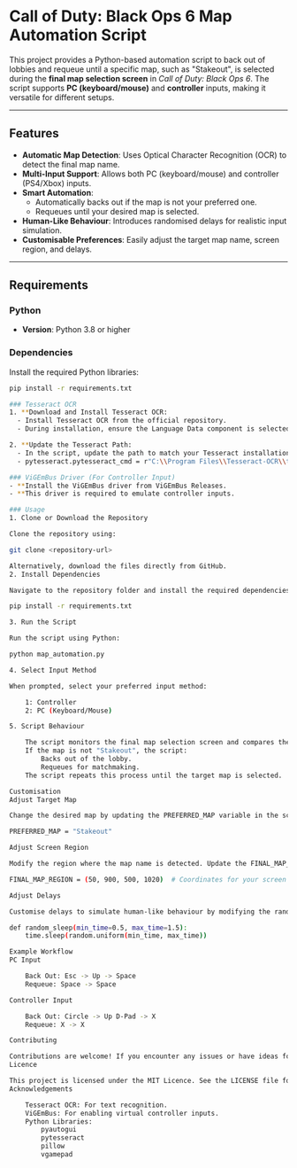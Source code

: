 # Call of Duty: Black Ops 6 Map Automation Script

This project provides a Python-based automation script to back out of lobbies and requeue until a specific map, such as "Stakeout", is selected during the **final map selection screen** in *Call of Duty: Black Ops 6*. The script supports **PC (keyboard/mouse)** and **controller** inputs, making it versatile for different setups.

---

## Features

- **Automatic Map Detection**: Uses Optical Character Recognition (OCR) to detect the final map name.
- **Multi-Input Support**: Allows both PC (keyboard/mouse) and controller (PS4/Xbox) inputs.
- **Smart Automation**:
  - Automatically backs out if the map is not your preferred one.
  - Requeues until your desired map is selected.
- **Human-Like Behaviour**: Introduces randomised delays for realistic input simulation.
- **Customisable Preferences**: Easily adjust the target map name, screen region, and delays.

---

## Requirements

### Python
- **Version**: Python 3.8 or higher

### Dependencies
Install the required Python libraries:
```bash
pip install -r requirements.txt

### Tesseract OCR
1. **Download and Install Tesseract OCR:
  - Install Tesseract OCR from the official repository.
  - During installation, ensure the Language Data component is selected.

2. **Update the Tesseract Path:
  - In the script, update the path to match your Tesseract installation:
  - pytesseract.pytesseract_cmd = r"C:\\Program Files\\Tesseract-OCR\\tesseract.exe"

### ViGEmBus Driver (For Controller Input)
- **Install the ViGEmBus driver from ViGEmBus Releases.
- **This driver is required to emulate controller inputs.

### Usage
1. Clone or Download the Repository

Clone the repository using:

git clone <repository-url>

Alternatively, download the files directly from GitHub.
2. Install Dependencies

Navigate to the repository folder and install the required dependencies:

pip install -r requirements.txt

3. Run the Script

Run the script using Python:

python map_automation.py

4. Select Input Method

When prompted, select your preferred input method:

    1: Controller
    2: PC (Keyboard/Mouse)

5. Script Behaviour

    The script monitors the final map selection screen and compares the selected map to the target map (e.g., "Stakeout").
    If the map is not "Stakeout", the script:
        Backs out of the lobby.
        Requeues for matchmaking.
    The script repeats this process until the target map is selected.

Customisation
Adjust Target Map

Change the desired map by updating the PREFERRED_MAP variable in the script:

PREFERRED_MAP = "Stakeout"

Adjust Screen Region

Modify the region where the map name is detected. Update the FINAL_MAP_REGION variable:

FINAL_MAP_REGION = (50, 900, 500, 1020)  # Coordinates for your screen

Adjust Delays

Customise delays to simulate human-like behaviour by modifying the random_sleep function:

def random_sleep(min_time=0.5, max_time=1.5):
    time.sleep(random.uniform(min_time, max_time))

Example Workflow
PC Input

    Back Out: Esc -> Up -> Space
    Requeue: Space -> Space

Controller Input

    Back Out: Circle -> Up D-Pad -> X
    Requeue: X -> X

Contributing

Contributions are welcome! If you encounter any issues or have ideas for improvements, please open an issue or submit a pull request.
Licence

This project is licensed under the MIT Licence. See the LICENSE file for details.
Acknowledgements

    Tesseract OCR: For text recognition.
    ViGEmBus: For enabling virtual controller inputs.
    Python Libraries:
        pyautogui
        pytesseract
        pillow
        vgamepad
